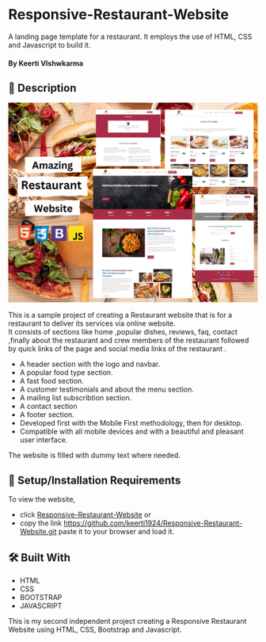 
# Responsive-Restaurant-Website

A landing page template for a restaurant. It employs the use of HTML, CSS and Javascript to build it.

#### By **Keerti VIshwkarma**

## 📖 Description

![ScreenShot](assets/readme/preview.png)

This is a sample project of creating a Restaurant website that is for a restaurant to deliver its services via online website.
<br>
It consists of sections like home ,popular dishes, reviews, faq, contact ,finally about the restaurant and crew members of the restaurant followed by quick links of the page and social media links of the restaurant .

* A header section with the logo and navbar.
* A popular food type section.
* A fast food section.
* A customer testimonials and about the menu section.
* A mailing list subscribtion section.
* A contact section
* A footer section.
* Developed first with the Mobile First methodology, then for desktop.
* Compatible with all mobile devices and with a beautiful and pleasant user interface.

The website is filled with dummy text where needed. 


## 🚀 Setup/Installation Requirements

To view the website, 
* click [Responsive-Restaurant-Website](https://github.com/keerti1924/Responsive-Restaurant-Website.git)
or 
* copy the link https://github.com/keerti1924/Responsive-Restaurant-Website.git paste it to your browser and load it.  

## 🛠 Built With

* HTML
* CSS
* BOOTSTRAP
* JAVASCRIPT

This is my second independent project creating a Responsive Restaurant Website using HTML, CSS, Bootstrap and Javascript.

